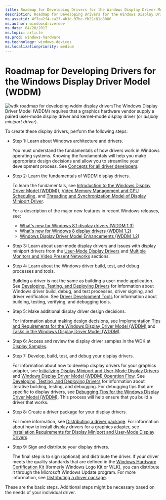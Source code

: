 ```yaml
---
title: Roadmap for Developing Drivers for the Windows Display Driver Model (WDDM)
description: Roadmap for Developing Drivers for the Windows Display Driver Model (WDDM)
ms.assetid: 4f7ea2f4-ca2f-4b1d-97be-fb22e81c8080
ms.author: windowsdriverdev
ms.date: 04/20/2017
ms.topic: article
ms.prod: windows-hardware
ms.technology: windows-devices
ms.localizationpriority: medium
---
```


# Roadmap for Developing Drivers for the Windows Display Driver Model (WDDM)


![wdk roadmap for developing wddm display drivers](images/wdkroadmap-th.png)The Windows Display Driver Model (WDDM) requires that a graphics hardware vendor supply a paired user-mode display driver and kernel-mode display driver (or *display miniport driver*).

To create these display drivers, perform the following steps:

-   Step 1: Learn about Windows architecture and drivers.

    You must understand the fundamentals of how drivers work in Windows operating systems. Knowing the fundamentals will help you make appropriate design decisions and allow you to streamline your development process. See [Concepts for all driver developers](https://msdn.microsoft.com/library/windows/hardware/ff554731).

-   Step 2: Learn the fundamentals of WDDM display drivers.

    To learn the fundamentals, see [Introduction to the Windows Display Driver Model (WDDM))](introduction-to-the-windows-vista-and-later-display-driver-model.md), [Video Memory Management and GPU Scheduling](video-memory-management-and-gpu-scheduling.md), and [Threading and Synchronization Model of Display Miniport Driver](threading-and-synchronization-model-of-display-miniport-driver.md).

    For a description of the major new features in recent Windows releases, see:

    -   [What's new for Windows 8.1 display drivers (WDDM 1.3)](what-s-new-for-windows-8-1-display-drivers--wddm-1-3-.md)
    -   [What's new for Windows 8 display drivers (WDDM 1.2)](what-s-new-for-windows-8-display-drivers.md)
    -   [Windows Display Driver Model Enhancements (WDDM 1.2)](http://go.microsoft.com/fwlink/p/?LinkId=226814)
-   Step 3: Learn about user-mode display drivers and issues with display miniport drivers from the [User-Mode Display Drivers](user-mode-display-drivers.md) and [Multiple Monitors and Video Present Networks](multiple-monitors-and-video-present-networks.md) sections.

-   Step 4: Learn about the Windows driver build, test, and debug processes and tools.

    Building a driver is not the same as building a user-mode application. See [Developing, Testing, and Deploying Drivers](https://msdn.microsoft.com/windows-drivers/develop/visual_studio_driver_development_environment) for information about Windows driver build, debug, and test processes, driver signing, and driver verification. See [Driver Development Tools](https://msdn.microsoft.com/library/windows/hardware/ff545440) for information about building, testing, verifying, and debugging tools.

-   Step 5: Make additional display driver design decisions.

    For information about making design decisions, see [Implementation Tips and Requirements for the Windows Display Driver Model (WDDM)](implementation-tips-and-requirements-for-the-windows-vista-display-dri.md) and [Tasks in the Windows Display Driver Model (WDDM)](tasks-in-the-windows-vista-display-driver-model.md).

-   Step 6: Access and review the display driver samples in the WDK at [Display Samples](display-samples.md).

-   Step 7: Develop, build, test, and debug your display drivers.

    For information about how to develop display drivers for your graphics adapter, see [Initializing Display Miniport and User-Mode Display Drivers](initializing-display-miniport-and-user-mode-display-drivers.md) and [Windows Display Driver Model (WDDM) Operation Flow](windows-vista-and-later-display-driver-model-operation-flow.md). See [Developing, Testing, and Deploying Drivers](https://msdn.microsoft.com/windows-drivers/develop/visual_studio_driver_development_environment) for information about iterative building, testing, and debugging. For debugging tips that are specific to display drivers, see [Debugging Tips for the Windows Display Driver Model (WDDM)](debugging-tips-for-the-windows-vista-display-driver-model.md). This process will help ensure that you build a driver that works.

-   Step 8: Create a driver package for your display drivers.

    For more information, see [Distributing a driver package](https://msdn.microsoft.com/windows-drivers/develop/distributing_a_driver_package_win8). For information about how to install display drivers for a graphics adapter, see [Installation Requirements for Display Miniport and User-Mode Display Drivers](installing-display-miniport-and-user-mode-display-drivers.md).

-   Step 9: Sign and distribute your display drivers.

    The final step is to sign (optional) and distribute the driver. If your driver meets the quality standards that are defined in the [Windows Hardware Certification Kit](http://go.microsoft.com/fwlink/p/?linkid=248337) (formerly Windows Logo Kit or WLK), you can distribute it through the Microsoft Windows Update program. For more information, see [Distributing a driver package](https://msdn.microsoft.com/windows-drivers/develop/distributing_a_driver_package_win8).

These are the basic steps. Additional steps might be necessary based on the needs of your individual driver.

 

 





